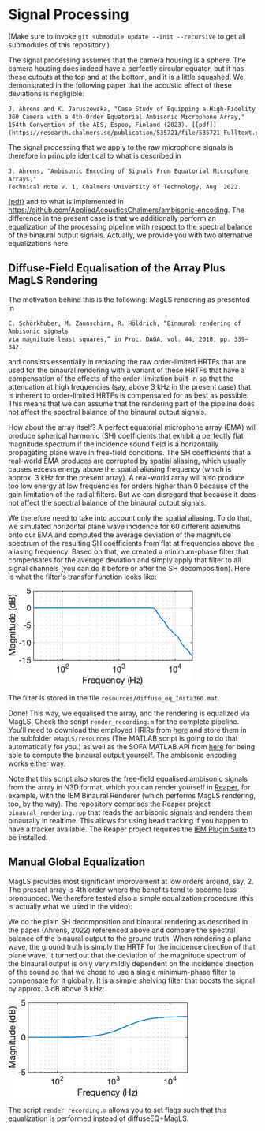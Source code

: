 # Signal Processing

(Make sure to invoke `git submodule update --init --recursive` to get all submodules of this repository.)

The signal processing assumes that the camera housing is a sphere. The camera housing does indeed have a perfectly circular equator, but it has these cutouts at the top and at the bottom, and it is a little squashed. We demonstrated in the following paper that the acoustic effect of these deviations is negligible:

    J. Ahrens and K. Jaruszewska, "Case Study of Equipping a High-Fidelity 360 Camera with a 4th-Order Equatorial Ambisonic Microphone Array," 154th Convention of the AES, Espoo, Finland (2023). [[pdf]](https://research.chalmers.se/publication/535721/file/535721_Fulltext.pdf)

The signal processing that we apply to the raw microphone signals is therefore in principle identical to what is described in

    J. Ahrens, "Ambisonic Encoding of Signals From Equatorial Microphone Arrays," 
    Technical note v. 1, Chalmers University of Technology, Aug. 2022.

[(pdf)](https://arxiv.org/pdf/2211.00584.pdf) and to what is implemented in https://github.com/AppliedAcousticsChalmers/ambisonic-encoding. The difference in the present case is that we additionally perform an equalization of the processing pipeline with respect to the spectral balance of the binaural output signals. Actually, we provide you with two alternative equalizations here.

## Diffuse-Field Equalisation of the Array Plus MagLS Rendering

The motivation behind this is the following: MagLS rendering as presented in 

    C. Schörkhuber, M. Zaunschirm, R. Höldrich, “Binaural rendering of Ambisonic signals 
    via magnitude least squares,” in Proc. DAGA, vol. 44, 2018, pp. 339–342.
    
and consists essentially in replacing the raw order-limited HRTFs that are used for the binaural rendering with a variant of these HRTFs that have a compensation of the effects of the order-limitation built-in so that the attenuation at high frequencies (say, above 3 kHz in the present case) that is inherent to order-limited HRTFs is compensated for as best as possible. This means that we can assume that the rendering part of the pipeline does not affect the spectral balance of the binaural output signals.

How about the array itself? A perfect equatorial microphone array (EMA) will produce spherical harmonic (SH) coefficients that exhibit a perfectly flat magnitude spectrum if the incidence sound field is a horizontally propagating plane wave in free-field conditions. The SH coefficients that a real-world EMA produces are corrupted by spatial aliasing, which usually causes excess energy above the spatial aliasing frequency (which is approx. 3 kHz for the present array). A real-world array will also produce too low energy at low frequencies for orders higher than 0 because of the gain limitation of the radial filters. But we can disregard that because it does not affect the spectral balance of the binaural output signals. 

We therefore need to take into account only the spatial aliasing. To do that, we simulated horizontal plane wave incidence for 60 different azimuths onto our EMA and computed the average deviation of the magnitude spectrum of the resulting SH coefficients from flat at frequencies above the aliasing frequency. Based on that, we created a minimum-phase filter that compensates for the average deviation and simply apply that filter to all signal channels (you can do it before or after the SH decomposition). Here is what the filter's transfer function looks like: 

![diffuse_eq](resources/diffuse_eq.png "diffuse_eq")

The filter is stored in the file `resources/diffuse_eq_Insta360.mat`.

Done! This way, we equalised the array, and the rendering is equalized via MagLS. Check the script `render_recording.m` for the complete pipeline. You'll need to download the employed HRIRs from [here](https://zenodo.org/record/3928297/files/HRIR_L2702.sofa?download=1) and store them in the subfolder `eMagLS/resources` (The MATLAB script is going to do that automatically for you.) as well as the SOFA MATLAB API from [here](https://sourceforge.net/projects/sofacoustics/) for being able to compute the binaural output yourself. The ambisonic encoding works either way.

Note that this script also stores the free-field equalised ambisonic signals from the array in N3D format, which you can render yourself in [Reaper](https://www.reaper.fm/), for example, with the IEM Binaural Renderer (which performs MagLS rendering, too, by the way). The repository comprises the Reaper project `binaural_rendering.rpp` that reads the ambisonic signals and renders them binaurally in realtime. This allows for using head tracking if you happen to have a tracker available. The Reaper project requires the [IEM Plugin Suite](https://plugins.iem.at/) to be installed.

## Manual Global Equalization

MagLS provides most significant improvement at low orders around, say, 2. The present array is 4th order where the benefits tend to become less pronounced. We therefore tested also a simple equalization procedure (this is actually what we used in the video): 

We do the plain SH decomposition and binaural rendering as described in the paper (Ahrens, 2022) referenced above and compare the spectral balance of the binaural output to the ground truth. When rendering a plane wave, the ground truth is simply the HRTF for the incidence direction of that plane wave. It turned out that the deviation of the magnitude spectrum of the binaural output is only very mildly dependent on the incidence direction of the sound so that we chose to use a single minimum-phase filter to compensate for it globally. It is a simple shelving filter that boosts the signal by approx. 3 dB above 3 kHz:

![shelving_eq](resources/shelving_eq.png "shelving_eq")

The script `render_recording.m` allows you to set flags such that this equalization is performed instead of diffuseEQ+MagLS.